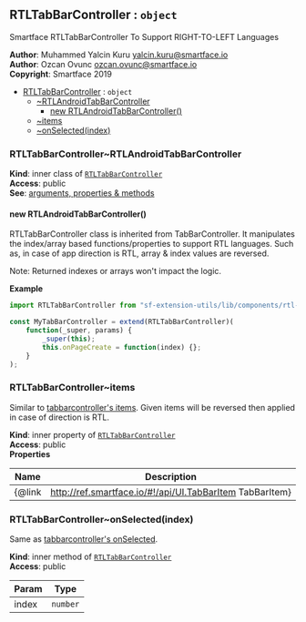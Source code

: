 <a name="module_RTLTabBarController"></a>

## RTLTabBarController : <code>object</code>
Smartface RTLTabBarController To Support RIGHT-TO-LEFT Languages

**Author**: Muhammed Yalcin Kuru <yalcin.kuru@smartface.io>  
**Author**: Ozcan Ovunc <ozcan.ovunc@smartface.io>  
**Copyright**: Smartface 2019  

* [RTLTabBarController](#module_RTLTabBarController) : <code>object</code>
    * [~RTLAndroidTabBarController](#module_RTLTabBarController..RTLAndroidTabBarController)
        * [new RTLAndroidTabBarController()](#new_module_RTLTabBarController..RTLAndroidTabBarController_new)
    * [~items](#module_RTLTabBarController..items)
    * [~onSelected(index)](#module_RTLTabBarController..onSelected)

<a name="module_RTLTabBarController..RTLAndroidTabBarController"></a>

### RTLTabBarController~RTLAndroidTabBarController
**Kind**: inner class of [<code>RTLTabBarController</code>](#module_RTLTabBarController)  
**Access**: public  
**See**: [arguments, properties & methods](http://ref.smartface.io/#!/api/UI.TabBarController)  
<a name="new_module_RTLTabBarController..RTLAndroidTabBarController_new"></a>

#### new RTLAndroidTabBarController()
RTLTabBarController class is inherited from TabBarController. It manipulates
the index/array based functions/properties to support RTL languages. Such as,
in case of app direction is RTL, array & index values are reversed.

Note: Returned indexes or arrays won't impact the logic.

**Example**  
```js
import RTLTabBarController from "sf-extension-utils/lib/components/rtl-tabbarcontroller";

const MyTabBarController = extend(RTLTabBarController)(
    function(_super, params) {
        _super(this);
        this.onPageCreate = function(index) {};
    }
);
```
<a name="module_RTLTabBarController..items"></a>

### RTLTabBarController~items
Similar to [tabbarcontroller's items](http://ref.smartface.io/#!/api/UI.TabBarController-property-items). Given items will be reversed then applied in case of direction is RTL.

**Kind**: inner property of [<code>RTLTabBarController</code>](#module_RTLTabBarController)  
**Access**: public  
**Properties**

| Name | Description |
| --- | --- |
| {@link | http://ref.smartface.io/#!/api/UI.TabBarItem TabBarItem} |

<a name="module_RTLTabBarController..onSelected"></a>

### RTLTabBarController~onSelected(index)
Same as [tabbarcontroller's onSelected](http://ref.smartface.io/#!/api/UI.TabBarController-event-onSelected).

**Kind**: inner method of [<code>RTLTabBarController</code>](#module_RTLTabBarController)  
**Access**: public  

| Param | Type |
| --- | --- |
| index | <code>number</code> | 

